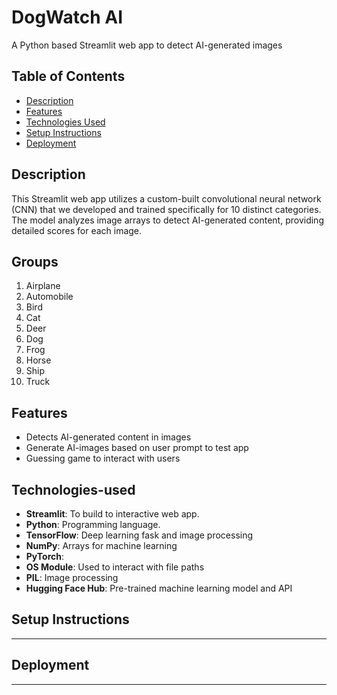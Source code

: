 # DogWatch AI

A Python based Streamlit web app to detect AI-generated images

## Table of Contents

- [Description](#description)
- [Features](#features)
- [Technologies Used](#technologies-used)
- [Setup Instructions](#set-upinstructions)
- [Deployment](#deployment)

## Description

This Streamlit web app utilizes a custom-built convolutional neural network (CNN) that we developed and trained specifically for 10 distinct categories. The model analyzes image arrays to detect AI-generated content, providing detailed scores for each image.

## Groups

1. Airplane
2. Automobile
3. Bird
4. Cat
5. Deer
6. Dog
7. Frog
8. Horse
9. Ship
10. Truck

## Features

- Detects AI-generated content in images
- Generate AI-images based on user prompt to test app
- Guessing game to interact with users

## Technologies-used

- **Streamlit**: To build to interactive web app.
- **Python**: Programming language.
- **TensorFlow**: Deep learning fask and image processing
- **NumPy**: Arrays for machine learning
- **PyTorch**:
- **OS Module**: Used to interact with file paths
- **PIL**: Image processing
- **Hugging Face Hub**: Pre-trained machine learning model and API

## Setup Instructions

---

## Deployment

---
